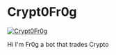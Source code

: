 # Crypt0Fr0g
[![Crypt0Fr0g](https://circleci.com/gh/lona9a/Crypt0Fr0g.svg?style=svg)](https://github.com/lona9a/Crypt0Fr0g)

Hi I'm Fr0g a bot that trades Crypto 
